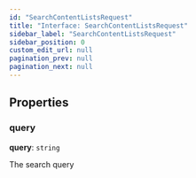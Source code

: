 ```yaml
---
id: "SearchContentListsRequest"
title: "Interface: SearchContentListsRequest"
sidebar_label: "SearchContentListsRequest"
sidebar_position: 0
custom_edit_url: null
pagination_prev: null
pagination_next: null
---
```


## Properties

### query

 **query**: `string`

The search query
